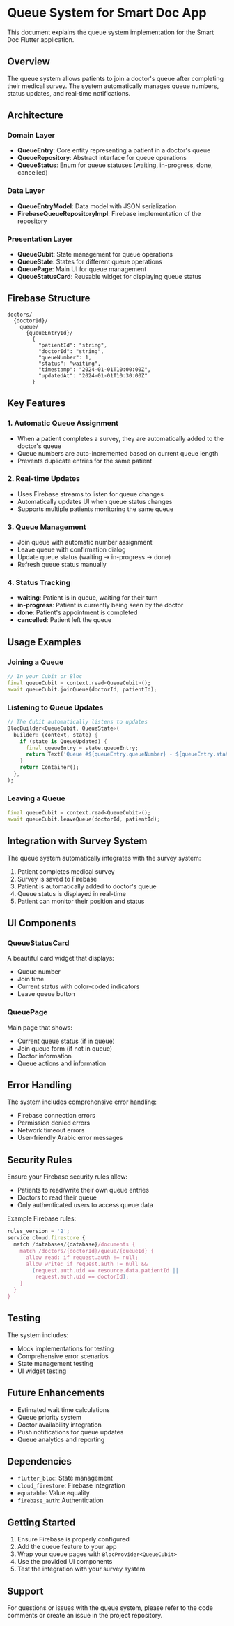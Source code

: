 # Queue System for Smart Doc App

This document explains the queue system implementation for the Smart Doc Flutter application.

## Overview

The queue system allows patients to join a doctor's queue after completing their medical survey. The system automatically manages queue numbers, status updates, and real-time notifications.

## Architecture

### Domain Layer

- **QueueEntry**: Core entity representing a patient in a doctor's queue
- **QueueRepository**: Abstract interface for queue operations
- **QueueStatus**: Enum for queue statuses (waiting, in-progress, done, cancelled)

### Data Layer

- **QueueEntryModel**: Data model with JSON serialization
- **FirebaseQueueRepositoryImpl**: Firebase implementation of the repository

### Presentation Layer

- **QueueCubit**: State management for queue operations
- **QueueState**: States for different queue operations
- **QueuePage**: Main UI for queue management
- **QueueStatusCard**: Reusable widget for displaying queue status

## Firebase Structure

```
doctors/
  {doctorId}/
    queue/
      {queueEntryId}/
        {
          "patientId": "string",
          "doctorId": "string",
          "queueNumber": 1,
          "status": "waiting",
          "timestamp": "2024-01-01T10:00:00Z",
          "updatedAt": "2024-01-01T10:30:00Z"
        }
```

## Key Features

### 1. Automatic Queue Assignment

- When a patient completes a survey, they are automatically added to the doctor's queue
- Queue numbers are auto-incremented based on current queue length
- Prevents duplicate entries for the same patient

### 2. Real-time Updates

- Uses Firebase streams to listen for queue changes
- Automatically updates UI when queue status changes
- Supports multiple patients monitoring the same queue

### 3. Queue Management

- Join queue with automatic number assignment
- Leave queue with confirmation dialog
- Update queue status (waiting → in-progress → done)
- Refresh queue status manually

### 4. Status Tracking

- **waiting**: Patient is in queue, waiting for their turn
- **in-progress**: Patient is currently being seen by the doctor
- **done**: Patient's appointment is completed
- **cancelled**: Patient left the queue

## Usage Examples

### Joining a Queue

```dart
// In your Cubit or Bloc
final queueCubit = context.read<QueueCubit>();
await queueCubit.joinQueue(doctorId, patientId);
```

### Listening to Queue Updates

```dart
// The Cubit automatically listens to updates
BlocBuilder<QueueCubit, QueueState>(
  builder: (context, state) {
    if (state is QueueUpdated) {
      final queueEntry = state.queueEntry;
      return Text('Queue #${queueEntry.queueNumber} - ${queueEntry.statusDisplayName}');
    }
    return Container();
  },
);
```

### Leaving a Queue

```dart
final queueCubit = context.read<QueueCubit>();
await queueCubit.leaveQueue(doctorId, patientId);
```

## Integration with Survey System

The queue system automatically integrates with the survey system:

1. Patient completes medical survey
2. Survey is saved to Firebase
3. Patient is automatically added to doctor's queue
4. Queue status is displayed in real-time
5. Patient can monitor their position and status

## UI Components

### QueueStatusCard

A beautiful card widget that displays:

- Queue number
- Join time
- Current status with color-coded indicators
- Leave queue button

### QueuePage

Main page that shows:

- Current queue status (if in queue)
- Join queue form (if not in queue)
- Doctor information
- Queue actions and information

## Error Handling

The system includes comprehensive error handling:

- Firebase connection errors
- Permission denied errors
- Network timeout errors
- User-friendly Arabic error messages

## Security Rules

Ensure your Firebase security rules allow:

- Patients to read/write their own queue entries
- Doctors to read their queue
- Only authenticated users to access queue data

Example Firebase rules:

```javascript
rules_version = '2';
service cloud.firestore {
  match /databases/{database}/documents {
    match /doctors/{doctorId}/queue/{queueId} {
      allow read: if request.auth != null;
      allow write: if request.auth != null &&
        (request.auth.uid == resource.data.patientId ||
         request.auth.uid == doctorId);
    }
  }
}
```

## Testing

The system includes:

- Mock implementations for testing
- Comprehensive error scenarios
- State management testing
- UI widget testing

## Future Enhancements

- Estimated wait time calculations
- Queue priority system
- Doctor availability integration
- Push notifications for queue updates
- Queue analytics and reporting

## Dependencies

- `flutter_bloc`: State management
- `cloud_firestore`: Firebase integration
- `equatable`: Value equality
- `firebase_auth`: Authentication

## Getting Started

1. Ensure Firebase is properly configured
2. Add the queue feature to your app
3. Wrap your queue pages with `BlocProvider<QueueCubit>`
4. Use the provided UI components
5. Test the integration with your survey system

## Support

For questions or issues with the queue system, please refer to the code comments or create an issue in the project repository.
